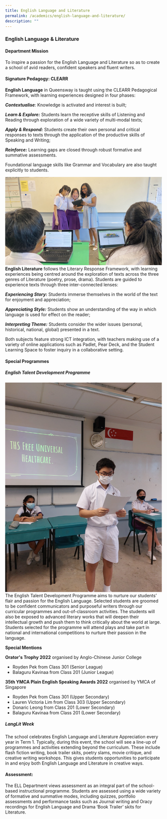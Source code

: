 ```yaml
---
title: English Language and Literature
permalink: /academics/english-language-and-literature/
description: ""
---
```

### English Language & Literature

#### Department Mission

To inspire a passion for the English Language and Literature so as to create a school of avid readers, confident speakers and fluent writers.

  

#### Signature Pedagogy: CLEARR

**English Language** in Queensway is taught using the CLEARR Pedagogical Framework, with learning experiences designed in four phases:
 
***Contextualise***: Knowledge is activated and interest is built;

  

_**Learn & Explore:**_ Students learn the receptive skills of Listening and Reading through exploration of a wide variety of multi-modal texts;

  
**_Apply & Respond:_** Students create their own personal and critical responses to texts through the application of the productive skills of Speaking and Writing;

**_Reinforce:_** Learning gaps are closed through robust formative and summative assessments. 

Foundational language skills like Grammar and Vocabulary are also taught explicitly to students.


![](/images/USE.jpeg)
**English Literature** follows the Literary Response Framework, with learning experiences being centred around the exploration of texts across the three genres of Literature (poetry, prose, drama). Students are guided to experience texts through three inter-connected lenses:

  

**_Experiencing Story:_** Students immerse themselves in the world of the text for enjoyment and appreciation;

_**Appreciating Style:**_ Students show an understanding of the way in which language is used for effect on the reader;

  
**_Interpreting Theme:_** Students consider the wider issues (personal, historical, national, global) presented in a text.

  

Both subjects feature strong ICT integration, with teachers making use of a variety of online applications such as Padlet, Pear Deck, and the Student Learning Space to foster inquiry in a collaborative setting.

#### Special Programmes  
##### English Talent Development Programme

![](/images/Debate%20workshop%20(USE).jpg)
The English Talent Development Programme aims to nurture our students’ flair and passion for the English Language. Selected students are groomed to be confident communicators and purposeful writers through our curricular programmes and out-of-classroom activities. The students will also be exposed to advanced literary works that will deepen their intellectual growth and push them to think critically about the world at large. Students selected for the programme will attend plays and take part in national and international competitions to nurture their passion in the language. 

**Special Mentions**

**Orator's Trophy 2022** organised by Anglo-Chinese Junior College 
* Royden Pek from Class 301 (Senior League) 
* Balaguru Kavinaa from Class 201 (Junior League) 

**35th YMCA Plain English Speaking Awards 2022** organised by YMCA of Singapore
* Royden Pek from Class 301 (Upper Secondary)
* Lauren Victoria Lim from Class 303 (Upper Secondary) 
* Donaric Leong from Class 201 (Lower Secondary)
* Balaguru Kavinaa from Class 201 (Lower Secondary)


##### LangLit Week

The school celebrates English Language and Literature Appreciation every year in Term 1. Typically, during this event, the school will see a line-up of programmes and activities extending beyond the curriculum. These include flash fiction writing, book trailer skits, poetry slams, movie critique, and creative writing workshops. This gives students opportunities to participate in and enjoy both English Language and Literature in creative ways.

#### Assessment:  

The ELL Department views assessment as an integral part of the school-based instructional programme. Students are assessed using a wide variety of formative and summative modes, including quizzes, portfolio assessments and performance tasks such as Journal writing and Oracy recordings for English Language and Drama ‘Book Trailer’ skits for Literature.